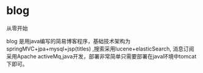 blog
====

从零开始

   blog 是用java编写的简易博客程序，基础技术架构为springMVC+jpa+mysql+jsp(titles) ,搜索采用lucene+elasticSearch,
消息订阅采用Apache activeMq,java开发，部署非常简单只需要部署在java环境中tomcat下即可。
